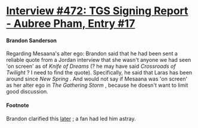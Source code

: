 # [Interview #472: TGS Signing Report - Aubree Pham, Entry #17](https://www.theoryland.com/intvmain.php?i=472#17)

#### Brandon Sanderson

Regarding Mesaana's alter ego: Brandon said that he had been sent a reliable quote from a Jordan interview that she wasn't anyone we had seen 'on screen' as of
*Knife of Dreams*
(? he may have said
*Crossroads of Twilight*
? I need to find the quote). Specifically, he said that Laras has been around since
*New Spring*
. And would not say if Mesaana was 'on screen' as her alter ego in
*The Gathering Storm*
, because he doesn't want to limit good discussion.

#### Footnote

Brandon clarified this
[later](http://www.theoryland.com/intvmain.php?i=2#1)
; a fan had led him astray.

